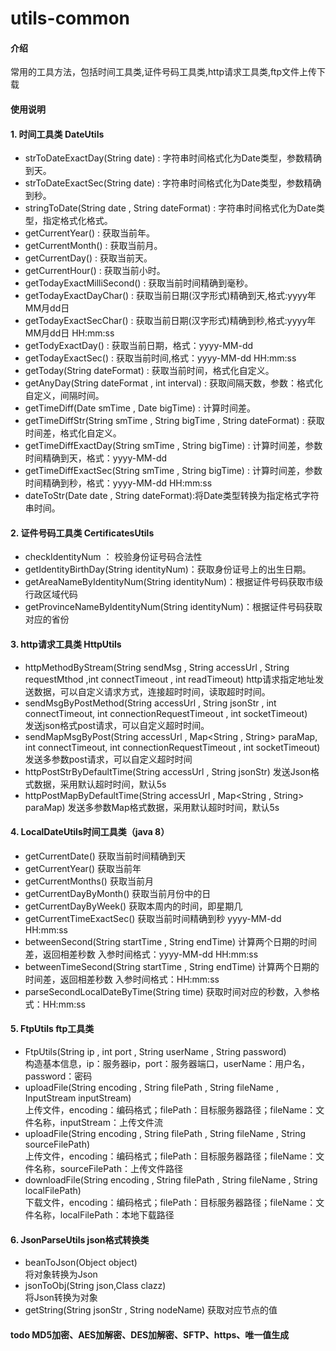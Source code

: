 # utils-common

#### 介绍
常用的工具方法，包括时间工具类,证件号码工具类,http请求工具类,ftp文件上传下载

#### 使用说明

#### 1. 时间工具类 DateUtils
  * strToDateExactDay(String date) : 字符串时间格式化为Date类型，参数精确到天。
  * strToDateExactSec(String date) : 字符串时间格式化为Date类型，参数精确到秒。
  * stringToDate(String date , String dateFormat) : 字符串时间格式化为Date类型，指定格式化格式。
  * getCurrentYear() : 获取当前年。
  * getCurrentMonth() : 获取当前月。
  * getCurrentDay() : 获取当前天。
  * getCurrentHour() : 获取当前小时。
  * getTodayExactMilliSecond() : 获取当前时间精确到毫秒。
  * getTodayExactDayChar() : 获取当前日期(汉字形式)精确到天,格式:yyyy年MM月dd日
  * getTodayExactSecChar() : 获取当前日期(汉字形式)精确到秒,格式:yyyy年MM月dd日 HH:mm:ss
  * getTodyExactDay() : 获取当前日期，格式：yyyy-MM-dd
  * getTodayExactSec() : 获取当前时间,格式：yyyy-MM-dd HH:mm:ss
  * getToday(String dateFormat) : 获取当前时间，格式化自定义。
  * getAnyDay(String dateFormat , int interval) : 获取间隔天数，参数：格式化自定义，间隔时间。
  * getTimeDiff(Date smTime , Date bigTime) : 计算时间差。
  * getTimeDiffStr(String smTime , String bigTime , String dateFormat) : 获取时间差，格式化自定义。
  * getTimeDiffExactDay(String smTime , String bigTime) : 计算时间差，参数时间精确到天，格式：yyyy-MM-dd
  * getTimeDiffExactSec(String smTime , String bigTime) : 计算时间差，参数时间精确到秒，格式：yyyy-MM-dd HH:mm:ss
  * dateToStr(Date date , String dateFormat):将Date类型转换为指定格式字符串时间。
  
#### 2. 证件号码工具类 CertificatesUtils
  * checkIdentityNum ： 校验身份证号码合法性
  * getIdentityBirthDay(String identityNum)：获取身份证号上的出生日期。
  * getAreaNameByIdentityNum(String identityNum)：根据证件号码获取市级行政区域代码
  * getProvinceNameByIdentityNum(String identityNum)：根据证件号码获取对应的省份
#### 3. http请求工具类 HttpUtils
  * httpMethodByStream(String sendMsg , String accessUrl , String requestMthod ,int connectTimeout , int readTimeout)
  http请求指定地址发送数据，可以自定义请求方式，连接超时时间，读取超时时间。
  * sendMsgByPostMethod(String accessUrl , String jsonStr , int connectTimeout, int connectionRequestTimeout , int socketTimeout)  
  发送json格式post请求，可以自定义超时时间。
  * sendMapMsgByPost(String accessUrl , Map<String , String> paraMap, int connectTimeout, int connectionRequestTimeout , int socketTimeout)  
  发送多参数post请求，可以自定义超时时间
  * httpPostStrByDefaultTime(String accessUrl , String jsonStr)
  发送Json格式数据，采用默认超时时间，默认5s
  * httpPostMapByDefaultTime(String accessUrl , Map<String , String> paraMap)
  发送多参数Map格式数据，采用默认超时时间，默认5s  
#### 4. LocalDateUtils时间工具类（java 8）
  * getCurrentDate()
  获取当前时间精确到天
  * getCurrentYear()
  获取当前年
  * getCurrentMonths()
  获取当前月
  * getCurrentDayByMonth()
  获取当前月份中的日
  * getCurrentDayByWeek()
  获取本周内的时间，即星期几
  * getCurrentTimeExactSec()
  获取当前时间精确到秒 yyyy-MM-dd HH:mm:ss
  * betweenSecond(String startTime , String endTime)
  计算两个日期的时间差，返回相差秒数 入参时间格式：yyyy-MM-dd HH:mm:ss
  * betweenTimeSecond(String startTime , String endTime)
  计算两个日期的时间差，返回相差秒数 入参时间格式：HH:mm:ss
  * parseSecondLocalDateByTime(String time)
  获取时间对应的秒数，入参格式：HH:mm:ss
#### 5. FtpUtils ftp工具类
  * FtpUtils(String ip , int port , String userName , String password)  
  构造基本信息，ip：服务器ip，port：服务器端口，userName：用户名，password：密码
  * uploadFile(String encoding , String filePath , String fileName , InputStream inputStream)  
  上传文件，encoding：编码格式；filePath：目标服务器路径；fileName：文件名称，inputStream：上传文件流
  * uploadFile(String encoding , String filePath , String fileName , String sourceFilePath)  
  上传文件，encoding：编码格式；filePath：目标服务器路径；fileName：文件名称，sourceFilePath：上传文件路径
  * downloadFile(String encoding , String filePath , String fileName , String localFilePath)  
  下载文件，encoding：编码格式；filePath：目标服务器路径；fileName：文件名称，localFilePath：本地下载路径
#### 6. JsonParseUtils json格式转换类
  * beanToJson(Object object)  
  将对象转换为Json
  * jsonToObj(String json,Class clazz)  
  将Json转换为对象
  * getString(String jsonStr , String nodeName)
  获取对应节点的值

#### todo MD5加密、AES加解密、DES加解密、SFTP、https、唯一值生成